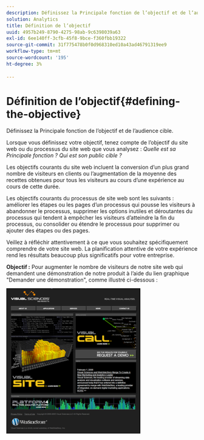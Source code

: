 ```yaml
---
description: Définissez la Principale fonction de l’objectif et de l’audience cible.
solution: Analytics
title: Définition de l’objectif
uuid: 4957b249-8790-4275-98ab-9c6398039a63
exl-id: 6ee140ff-3cfb-45f8-9bce-f360fbb19322
source-git-commit: 31f775478b0f0d968310ed10a43ad46791319ee9
workflow-type: tm+mt
source-wordcount: '195'
ht-degree: 3%

---
```


# Définition de l’objectif{#defining-the-objective}

Définissez la Principale fonction de l’objectif et de l’audience cible.

Lorsque vous définissez votre objectif, tenez compte de l’objectif du site web ou du processus du site web que vous analysez : *Quelle est sa Principale fonction ? Qui est son public cible ?*

Les objectifs courants du site web incluent la conversion d’un plus grand nombre de visiteurs en clients ou l’augmentation de la moyenne des recettes obtenues pour tous les visiteurs au cours d’une expérience au cours de cette durée.

Les objectifs courants du processus de site web sont les suivants : améliorer les étapes ou les pages d’un processus qui pousse les visiteurs à abandonner le processus, supprimer les options inutiles et déroutantes du processus qui tendent à empêcher les visiteurs d’atteindre la fin du processus, ou consolider ou étendre le processus pour supprimer ou ajouter des étapes ou des pages.

Veillez à réfléchir attentivement à ce que vous souhaitez spécifiquement comprendre de votre site web. La planification attentive de votre expérience rend les résultats beaucoup plus significatifs pour votre entreprise.

**Objectif :** Pour augmenter le nombre de visiteurs de notre site web qui demandent une démonstration de notre produit à l’aide du lien graphique &quot;Demander une démonstration&quot;, comme illustré ci-dessous :

![](assets/ControlPage.png)
